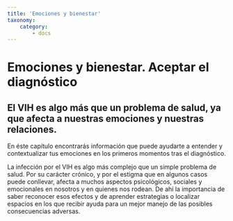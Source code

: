```yaml
---
title: 'Emociones y bienestar'
taxonomy:
    category:
        - docs
---
```


# Emociones y bienestar. Aceptar el diagnóstico

## El VIH es algo más que un problema de salud, ya que afecta a nuestras emociones y nuestras relaciones.

En éste capítulo encontrarás información que puede ayudarte a entender y contextualizar tus emociones en los primeros momentos tras el diagnóstico.

La infección por el VIH es algo más complejo que un simple problema de salud. Por su carácter crónico, y por el estigma que en algunos casos puede conllevar, afecta a muchos aspectos psicológicos, sociales y emocionales en nosotros y en quienes nos rodean. De ahí la importancia de saber reconocer esos efectos y de aprender estrategias o localizar espacios en los que recibir ayuda para un mejor manejo de las posibles consecuencias adversas.